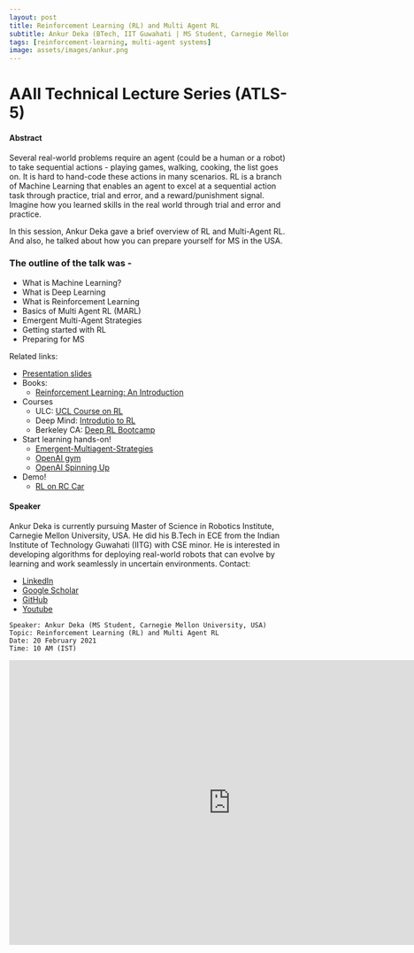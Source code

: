 ```yaml
---
layout: post
title: Reinforcement Learning (RL) and Multi Agent RL
subtitle: Ankur Deka (BTech, IIT Guwahati | MS Student, Carnegie Mellon University, USA)
tags: [reinforcement-learning, multi-agent systems]
image: assets/images/ankur.png
---
```


# AAII Technical Lecture Series (ATLS-5)

#### Abstract
Several real-world problems require an agent (could be a human or a robot) to take sequential actions - playing games, walking, cooking, the list goes on. It is hard to hand-code these actions in many scenarios. RL is a branch of Machine Learning that enables an agent to excel at a sequential action task through practice, trial and error, and a reward/punishment signal. Imagine how you learned skills in the real world through trial and error and practice. 

In this session, Ankur Deka gave a brief overview of RL and Multi-Agent RL. And also, he talked about how you can prepare yourself for MS in the USA.

### The outline of the talk was -
* What is Machine Learning?
* What is Deep Learning
* What is Reinforcement Learning
* Basics of Multi Agent RL (MARL)
* Emergent Multi-Agent Strategies
* Getting started with RL
* Preparing for MS

Related links:
- [Presentation slides](https://drive.google.com/file/d/1WO8n7aithLdG_mFeUB0dCRhpalAnopww/view?usp=sharing) 
- Books:
    - [Reinforcement Learning: An Introduction](https://web.stanford.edu/class/psych209/Readings/SuttonBartoIPRLBook2ndEd.pdf)
- Courses
    - ULC: [UCL Course on RL](https://www.davidsilver.uk/teaching/)
    - Deep Mind: [Introdutio to RL](https://deepmind.com/learning-resources/-introduction-reinforcement-learning-david-silver)
    - Berkeley CA: [Deep RL Bootcamp](https://sites.google.com/view/deep-rl-bootcamp/lectures)
- Start learning hands-on!
    - [Emergent-Multiagent-Strategies](https://github.com/Ankur-Deka/Emergent-Multiagent-Strategies)
    - [OpenAI gym](https://gym.openai.com/docs/)
    - [OpenAI Spinning Up](https://spinningup.openai.com/en/latest/)
- Demo!
    - [RL on RC Car](https://www.youtube.com/watch?v=U0-Jswwf0hw)


#### Speaker
Ankur Deka is currently pursuing Master of Science in Robotics Institute, Carnegie Mellon University, USA. He did his B.Tech in ECE from the Indian Institute of Technology Guwahati (IITG) with CSE minor. He is interested in developing algorithms for deploying real-world robots that can evolve by learning and work seamlessly in uncertain environments. 
Contact: 
- [LinkedIn](https://www.linkedin.com/in/ankur-deka/)
- [Google Scholar](https://scholar.google.com/citations?user=CaBIO8cAAAAJ&hl=en)
- [GitHub](https://github.com/Ankur-Deka)
- [Youtube](https://www.youtube.com/channel/UCSQTHva-Z2N0rSJsyWQy_pQ)

```
Speaker: Ankur Deka (MS Student, Carnegie Mellon University, USA)
Topic: Reinforcement Learning (RL) and Multi Agent RL
Date: 20 February 2021
Time: 10 AM (IST)
```

<iframe width="800" height="515" src="https://www.youtube.com/embed/L7cZIwLQZoE" title="YouTube video player" frameborder="0" allow="accelerometer; autoplay; clipboard-write; encrypted-media; gyroscope; picture-in-picture; web-share" allowfullscreen></iframe>
